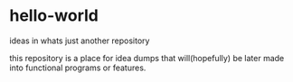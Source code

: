 # hello-world
ideas in whats just another repository


this repository is a place for idea dumps that will(hopefully) be later made into functional programs or features.
